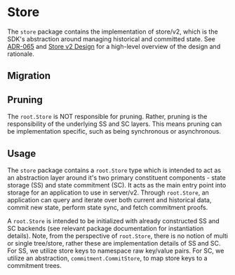 # Store

The `store` package contains the implementation of store/v2, which is the SDK's
abstraction around managing historical and committed state. See [ADR-065](../docs/architecture/adr-065-store-v2.md)
and [Store v2 Design](https://docs.google.com/document/d/1l6uXIjTPHOOWM5N4sUUmUfCZvePoa5SNfIEtmgvgQSU/edit#heading=h.nz8dqy6wa4g1) for a high-level overview of the design and rationale.

## Migration

<!-- TODO -->

## Pruning

The `root.Store` is NOT responsible for pruning. Rather, pruning is the responsibility
of the underlying SS and SC layers. This means pruning can be implementation specific,
such as being synchronous or asynchronous.

## Usage

The `store` package contains a `root.Store` type which is intended to act as an
abstraction layer around it's two primary constituent components - state storage (SS)
and state commitment (SC). It acts as the main entry point into storage for an
application to use in server/v2. Through `root.Store`, an application can query
and iterate over both current and historical data, commit new state, perform state
sync, and fetch commitment proofs.

A `root.Store` is intended to be initialized with already constructed SS and SC
backends (see relevant package documentation for instantiation details). Note,
from the perspective of `root.Store`, there is no notion of multi or single tree/store,
rather these are implementation details of SS and SC. For SS, we utilize store keys
to namespace raw key/value pairs. For SC, we utilize an abstraction, `commitment.CommitStore`,
to map store keys to a commitment trees.
